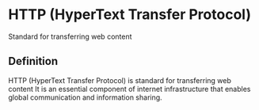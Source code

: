 # HTTP (HyperText Transfer Protocol)

Standard for transferring web content

## Definition
HTTP (HyperText Transfer Protocol) is standard for transferring web content It is an essential component of internet infrastructure that enables global communication and information sharing.

